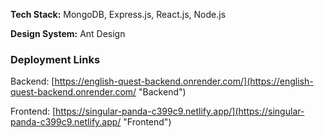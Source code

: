 **Tech Stack:** MongoDB, Express.js, React.js, Node.js

**Design System:** Ant Design

### Deployment Links

Backend: [https://english-quest-backend.onrender.com/](https://english-quest-backend.onrender.com/ "Backend")

Frontend: [https://singular-panda-c399c9.netlify.app/](https://singular-panda-c399c9.netlify.app/ "Frontend")
